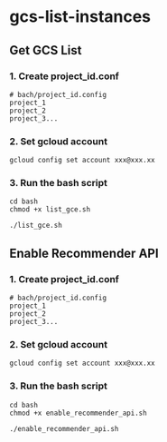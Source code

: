 # gcs-list-instances

## Get GCS List
### 1. Create project_id.conf
```
# bach/project_id.config
project_1
project_2
project_3...
```

### 2. Set gcloud account
```
gcloud config set account xxx@xxx.xx
```

### 3. Run the bash script
```
cd bash
chmod +x list_gce.sh

./list_gce.sh
```

## Enable Recommender API
### 1. Create project_id.conf
```
# bach/project_id.config
project_1
project_2
project_3...
```

### 2. Set gcloud account
```
gcloud config set account xxx@xxx.xx
```

### 3. Run the bash script
```
cd bash
chmod +x enable_recommender_api.sh

./enable_recommender_api.sh
```
